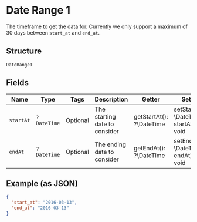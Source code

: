 
# Date Range 1

The timeframe to get the data for. Currently we only support a maximum of 30 days between `start_at` and `end_at`.

## Structure

`DateRange1`

## Fields

| Name | Type | Tags | Description | Getter | Setter |
|  --- | --- | --- | --- | --- | --- |
| `startAt` | `?DateTime` | Optional | The starting date to consider | getStartAt(): ?\DateTime | setStartAt(?\DateTime startAt): void |
| `endAt` | `?DateTime` | Optional | The ending date to consider | getEndAt(): ?\DateTime | setEndAt(?\DateTime endAt): void |

## Example (as JSON)

```json
{
  "start_at": "2016-03-13",
  "end_at": "2016-03-13"
}
```

